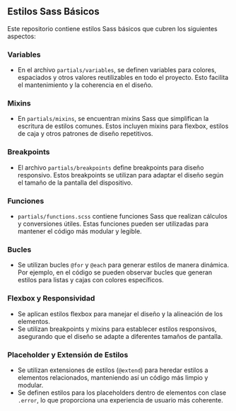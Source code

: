 ## Estilos Sass Básicos

Este repositorio contiene estilos Sass básicos que cubren los siguientes aspectos:

### Variables

- En el archivo `partials/variables`, se definen variables para colores, espaciados y otros valores reutilizables en todo el proyecto. Esto facilita el mantenimiento y la coherencia en el diseño.

### Mixins

- En `partials/mixins`, se encuentran mixins Sass que simplifican la escritura de estilos comunes. Estos incluyen mixins para flexbox, estilos de caja y otros patrones de diseño repetitivos.

### Breakpoints

- El archivo `partials/breakpoints` define breakpoints para diseño responsivo. Estos breakpoints se utilizan para adaptar el diseño según el tamaño de la pantalla del dispositivo.

### Funciones

- `partials/functions.scss` contiene funciones Sass que realizan cálculos y conversiones útiles. Estas funciones pueden ser utilizadas para mantener el código más modular y legible.

### Bucles

- Se utilizan bucles `@for` y `@each` para generar estilos de manera dinámica. Por ejemplo, en el código se pueden observar bucles que generan estilos para listas y cajas con colores específicos.

### Flexbox y Responsividad

- Se aplican estilos flexbox para manejar el diseño y la alineación de los elementos.
- Se utilizan breakpoints y mixins para establecer estilos responsivos, asegurando que el diseño se adapte a diferentes tamaños de pantalla.

### Placeholder y Extensión de Estilos

- Se utilizan extensiones de estilos (`@extend`) para heredar estilos a elementos relacionados, manteniendo así un código más limpio y modular.
- Se definen estilos para los placeholders dentro de elementos con clase `.error`, lo que proporciona una experiencia de usuario más coherente.

